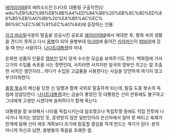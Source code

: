 [에어리어88](%EC%97%90%EC%96%B4%EB%A6%AC%EC%96%B488.md)의 에피소드인 [나다트 대통령 구출작전](/
wiki/%EB%82%98%EB%8B%A4%ED%8A%B8%20%EB%8C%80%ED%86%B5%EB%A0%B9%20%EA%B5%AC%EC%
B6%9C%EC%9E%91%EC%A0%84)에 등장하는 인물.

[자크 바슈탈](%EC%9E%90%ED%81%AC%20%EB%B0%94%EC%8A%88%ED%83%88.md)국왕의 탈출을 성공시킨
공로로 [에어리어88](%EC%97%90%EC%96%B4%EB%A6%AC%EC%96%B488.md)에서 제대한 후, 평화 속의 생활을
견디지 못하고 다시 [용병](%EC%9A%A9%EB%B3%91.md)이 되어 용병부대
[마크III](%EB%A7%88%ED%81%ACIII.md)에 들어간 [카자마신](%EC%B9%B4%EC%9E%90%EB%A7%88%20%EC%8B%A0.md)이
[밤바라](%EB%B0%A4%EB%B0%94%EB%9D%BC.md)에 갔을 때 만난 사람이다. [나다트대통령](%EB%82%98%EB%8B%A4%ED%8A%B8%20%EB%8C%80%ED%86%B5%EB%A0%B9.md)의 아내.

온화한 성품의 인물로 [영부인](%EC%98%81%EB%B6%80%EC%9D%B8.md) 답지 않게 수수한 모습을 보여주기도 한다.
백화점에 가서 고가의 수입품 속옷을 사는 장면인데, 사치라면 사치지만 일국의 영부인 치고는 참 조촐한 사치인 셈인지라...게다가 수입된
고급품을 사용한다는 사실을 당연하게 여기지 않고 부끄러워한다.

[롤랑 봇슈](%EB%A1%A4%EB%9E%91%20%EB%B4%87%EC%8A%88.md)의 배신을 당한 신 일행과 함께 국외로
탈출하게 되는데, 탈출 도중 봇슈의 독침에 암살당한다. [나다트대통령](%EB%82%98%EB%8B%A4%ED%8A%B8%20%EB%8C%80%ED%86%B5%EB%A0%B9.md)과는 금슬이
좋았던 듯 대통령은 신의 만류에도 불구하고 그녀에게 고생만 시켰다며 슬퍼하다가 함께 죽는다.

대통령을 잘 보좌해서 나라를 독립시키는데 일조했으나 독립투쟁 중에도 직접 전투에 나서거나 하지는 않았던 듯, 훈련받지 않은 일반인이라
은신처에서 얼마 못 버티고 육체가 한계에 달해 신이 애초 계획보다 조기에 탈출할 결심을 하게 만드는 계기가 된다. 본의 아니게 자신과 남편,
용병들의 죽음을 초래한 셈.  

  

